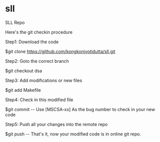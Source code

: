 # sll
SLL Repo

Here's the git checkin procedure

Step1: Download the code

$git clone https://github.com/kongkonjyotidutta/sll.git

Step2: Goto the correct branch

$git checkout dsa

Step3: Add modifications or new files

$git add Makefile

Step4: Check in this modified file

$git commit
-- Use [MSCSA-xx] As the bug number to check in your new code

Step5: Push all your changes into the remote repo

$git push
-- That's it, now your modified code is in online git repo.
